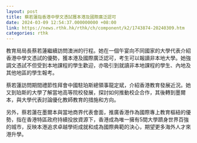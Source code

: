 ```yaml
---
layout: post
title: 蔡若蓮指香港中學文憑試獲本港及國際廣泛認可
date: 2024-03-09 12:54:37.000000000 +08:00
link: https://news.rthk.hk/rthk/ch/component/k2/1743874-20240309.htm
categories: rthk
---
```


教育局局長蔡若蓮繼續訪問澳洲的行程。她在一個午宴向不同國家的大學代表介紹香港中學文憑試的優勢，獲本港及國際廣泛認可，考生可以報讀非本地大學。她強調文憑試不但受到本地課程的學生歡迎，亦吸引到就讀非本地課程的學生、內地及其他地區的學生報考。

蔡若蓮訪問期間禮節性拜會中國駐珀斯總領事龍定斌，介紹香港教育發展近況。她又到珀斯的大學了解當地高等院校發展，探討如何推動校企合作，其後轉到墨爾本，與大學代表討論優化教師教育的措施和方向。

另外，蔡若蓮在墨爾本與當地商界代表會面，推廣香港作為國際專上教育樞紐的優勢，指在香港特區政府持續投放資源下，香港成為唯一擁有5間大學躋身世界百強的城市，反映本港追求卓越學術成就和成為國際典範的決心，期望更多海外人才來港升學。
